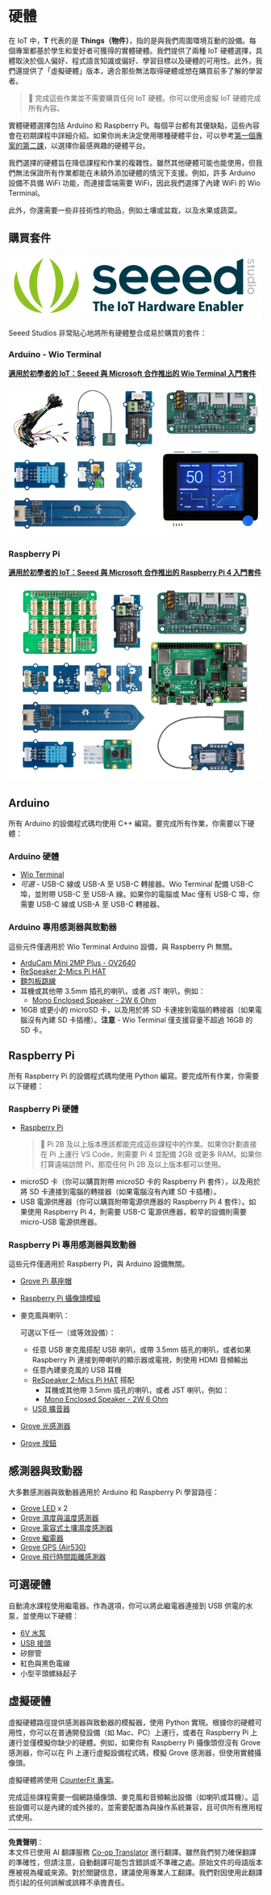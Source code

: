 <!--
CO_OP_TRANSLATOR_METADATA:
{
  "original_hash": "3dce18fab38adf93ff30b8c221b1eec5",
  "translation_date": "2025-08-26T21:26:26+00:00",
  "source_file": "hardware.md",
  "language_code": "mo"
}
-->
# 硬體

在 IoT 中，**T** 代表的是 **Things（物件）**，指的是與我們周圍環境互動的設備。每個專案都基於學生和愛好者可獲得的實體硬體。我們提供了兩種 IoT 硬體選擇，具體取決於個人偏好、程式語言知識或偏好、學習目標以及硬體的可用性。此外，我們還提供了「虛擬硬體」版本，適合那些無法取得硬體或想在購買前多了解的學習者。

> 💁 完成這些作業並不需要購買任何 IoT 硬體。你可以使用虛擬 IoT 硬體完成所有內容。

實體硬體選擇包括 Arduino 和 Raspberry Pi。每個平台都有其優缺點，這些內容會在初期課程中詳細介紹。如果你尚未決定使用哪種硬體平台，可以參考[第一個專案的第二課](./1-getting-started/lessons/2-deeper-dive/README.md)，以選擇你最感興趣的硬體平台。

我們選擇的硬體旨在降低課程和作業的複雜性。雖然其他硬體可能也能使用，但我們無法保證所有作業都能在未額外添加硬體的情況下支援。例如，許多 Arduino 設備不具備 WiFi 功能，而連接雲端需要 WiFi，因此我們選擇了內建 WiFi 的 Wio Terminal。

此外，你還需要一些非技術性的物品，例如土壤或盆栽，以及水果或蔬菜。

## 購買套件

![Seeed Studios 標誌](../../translated_images/seeed-logo.74732b6b482b6e8e8bdcc06f0541fc92b1dabf5e3e8f37afb91e04393a8cb977.mo.png)

Seeed Studios 非常貼心地將所有硬體整合成易於購買的套件：

### Arduino - Wio Terminal

**[適用於初學者的 IoT：Seeed 與 Microsoft 合作推出的 Wio Terminal 入門套件](https://www.seeedstudio.com/IoT-for-beginners-with-Seeed-and-Microsoft-Wio-Terminal-Starter-Kit-p-5006.html)**

[![Wio Terminal 硬體套件](../../translated_images/wio-hardware-kit.4c70c48b85e4283a1d73e248d87d49587c0cd077eeb69cb3eca803166f63c9a5.mo.png)](https://www.seeedstudio.com/IoT-for-beginners-with-Seeed-and-Microsoft-Wio-Terminal-Starter-Kit-p-5006.html)

### Raspberry Pi

**[適用於初學者的 IoT：Seeed 與 Microsoft 合作推出的 Raspberry Pi 4 入門套件](https://www.seeedstudio.com/IoT-for-beginners-with-Seeed-and-Microsoft-Raspberry-Pi-Starter-Kit-p-5004.html)**

[![Raspberry Pi 硬體套件](../../translated_images/pi-hardware-kit.26dbadaedb7dd44c73b0131d5d68ea29472ed0a9744f90d5866c6d82f2d16380.mo.png)](https://www.seeedstudio.com/IoT-for-beginners-with-Seeed-and-Microsoft-Raspberry-Pi-Starter-Kit-p-5004.html)

## Arduino

所有 Arduino 的設備程式碼均使用 C++ 編寫。要完成所有作業，你需要以下硬體：

### Arduino 硬體

* [Wio Terminal](https://www.seeedstudio.com/Wio-Terminal-p-4509.html)
* *可選* - USB-C 線或 USB-A 至 USB-C 轉接器。Wio Terminal 配備 USB-C 埠，並附帶 USB-C 至 USB-A 線。如果你的電腦或 Mac 僅有 USB-C 埠，你需要 USB-C 線或 USB-A 至 USB-C 轉接器。

### Arduino 專用感測器與致動器

這些元件僅適用於 Wio Terminal Arduino 設備，與 Raspberry Pi 無關。

* [ArduCam Mini 2MP Plus - OV2640](https://www.arducam.com/product/arducam-2mp-spi-camera-b0067-arduino/)
* [ReSpeaker 2-Mics Pi HAT](https://www.seeedstudio.com/ReSpeaker-2-Mics-Pi-HAT.html)
* [麵包板跳線](https://www.seeedstudio.com/Breadboard-Jumper-Wire-Pack-241mm-200mm-160mm-117m-p-234.html)
* 耳機或其他帶 3.5mm 插孔的喇叭，或者 JST 喇叭，例如：
  * [Mono Enclosed Speaker - 2W 6 Ohm](https://www.seeedstudio.com/Mono-Enclosed-Speaker-2W-6-Ohm-p-2832.html)
* 16GB 或更小的 microSD 卡，以及用於將 SD 卡連接到電腦的轉接器（如果電腦沒有內建 SD 卡插槽）。**注意** - Wio Terminal 僅支援容量不超過 16GB 的 SD 卡。

## Raspberry Pi

所有 Raspberry Pi 的設備程式碼均使用 Python 編寫。要完成所有作業，你需要以下硬體：

### Raspberry Pi 硬體

* [Raspberry Pi](https://www.raspberrypi.org/products/raspberry-pi-4-model-b/)
  > 💁 Pi 2B 及以上版本應該都能完成這些課程中的作業。如果你計劃直接在 Pi 上運行 VS Code，則需要 Pi 4 並配備 2GB 或更多 RAM。如果你打算遠端訪問 Pi，那麼任何 Pi 2B 及以上版本都可以使用。
* microSD 卡（你可以購買附帶 microSD 卡的 Raspberry Pi 套件），以及用於將 SD 卡連接到電腦的轉接器（如果電腦沒有內建 SD 卡插槽）。
* USB 電源供應器（你可以購買附帶電源供應器的 Raspberry Pi 4 套件）。如果使用 Raspberry Pi 4，則需要 USB-C 電源供應器，較早的設備則需要 micro-USB 電源供應器。

### Raspberry Pi 專用感測器與致動器

這些元件僅適用於 Raspberry Pi，與 Arduino 設備無關。

* [Grove Pi 基座帽](https://www.seeedstudio.com/Grove-Base-Hat-for-Raspberry-Pi.html)
* [Raspberry Pi 攝像頭模組](https://www.raspberrypi.org/products/camera-module-v2/)
* 麥克風與喇叭：

  可選以下任一（或等效設備）：
  * 任意 USB 麥克風搭配 USB 喇叭，或帶 3.5mm 插孔的喇叭，或者如果 Raspberry Pi 連接到帶喇叭的顯示器或電視，則使用 HDMI 音頻輸出
  * 任意內建麥克風的 USB 耳機
  * [ReSpeaker 2-Mics Pi HAT](https://www.seeedstudio.com/ReSpeaker-2-Mics-Pi-HAT.html) 搭配
    * 耳機或其他帶 3.5mm 插孔的喇叭，或者 JST 喇叭，例如：
    * [Mono Enclosed Speaker - 2W 6 Ohm](https://www.seeedstudio.com/Mono-Enclosed-Speaker-2W-6-Ohm-p-2832.html)
  * [USB 擴音器](https://www.amazon.com/USB-Speakerphone-Conference-Business-Microphones/dp/B07Q3D7F8S/ref=sr_1_1?dchild=1&keywords=m0&qid=1614647389&sr=8-1)
* [Grove 光感測器](https://www.seeedstudio.com/Grove-Light-Sensor-v1-2-LS06-S-phototransistor.html)
* [Grove 按鈕](https://www.seeedstudio.com/Grove-Button.html)

## 感測器與致動器

大多數感測器與致動器適用於 Arduino 和 Raspberry Pi 學習路徑：

* [Grove LED](https://www.seeedstudio.com/Grove-LED-Pack-p-4364.html) x 2
* [Grove 濕度與溫度感測器](https://www.seeedstudio.com/Grove-Temperature-Humidity-Sensor-DHT11.html)
* [Grove 電容式土壤濕度感測器](https://www.seeedstudio.com/Grove-Capacitive-Moisture-Sensor-Corrosion-Resistant.html)
* [Grove 繼電器](https://www.seeedstudio.com/Grove-Relay.html)
* [Grove GPS (Air530)](https://www.seeedstudio.com/Grove-GPS-Air530-p-4584.html)
* [Grove 飛行時間距離感測器](https://www.seeedstudio.com/Grove-Time-of-Flight-Distance-Sensor-VL53L0X.html)

## 可選硬體

自動澆水課程使用繼電器。作為選項，你可以將此繼電器連接到 USB 供電的水泵，並使用以下硬體：

* [6V 水泵](https://www.seeedstudio.com/6V-Mini-Water-Pump-p-1945.html)
* [USB 接頭](https://www.adafruit.com/product/3628)
* 矽膠管
* 紅色與黑色電線
* 小型平頭螺絲起子

## 虛擬硬體

虛擬硬體路徑提供感測器與致動器的模擬器，使用 Python 實現。根據你的硬體可用性，你可以在普通開發設備（如 Mac、PC）上運行，或者在 Raspberry Pi 上運行並僅模擬你缺少的硬體。例如，如果你有 Raspberry Pi 攝像頭但沒有 Grove 感測器，你可以在 Pi 上運行虛擬設備程式碼，模擬 Grove 感測器，但使用實體攝像頭。

虛擬硬體將使用 [CounterFit 專案](https://github.com/CounterFit-IoT/CounterFit)。

完成這些課程需要一個網路攝像頭、麥克風和音頻輸出設備（如喇叭或耳機）。這些設備可以是內建的或外接的，並需要配置為與操作系統兼容，且可供所有應用程式使用。

---

**免責聲明**：  
本文件已使用 AI 翻譯服務 [Co-op Translator](https://github.com/Azure/co-op-translator) 進行翻譯。雖然我們努力確保翻譯的準確性，但請注意，自動翻譯可能包含錯誤或不準確之處。原始文件的母語版本應被視為權威來源。對於關鍵信息，建議使用專業人工翻譯。我們對因使用此翻譯而引起的任何誤解或誤釋不承擔責任。